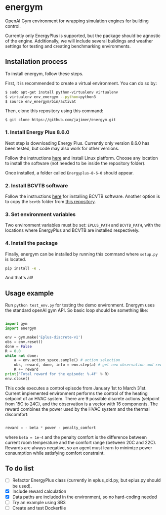 # energym

OpenAI Gym environment for wrapping simulation engines for building control.

Currently only EnergyPlus is supported, but the package should be agnostic of the engine. Additionally, we will include several buildings and weather settings for testing and creating benchmarking environments.

## Installation process

To install energym, follow these steps.

First, it is recommended to create a virtual environment. You can do so by:

```sh
$ sudo apt-get install python-virtualenv virtualenv
$ virtualenv env_energym --python=python3
$ source env_energym/bin/activat
```

Then, clone this repository using this command:
```
$ git clone https://github.com/jajimer/energym.git
```

### 1. Install Energy Plus 8.6.0

Next step is downloading Energy Plus. Currently only version 8.6.0 has been tested,
but code may also work for other versions.

Follow the instructions [here](https://energyplus.net/downloads) and install Linux platform.
Choose any location to install the software (not needed to be inside the repository folder).

Once installed, a folder called ``Energyplus-8-6-0`` should appear.

### 2. Install BCVTB software

Follow the instructions [here](https://simulationresearch.lbl.gov/bcvtb/Download) for installing BCVTB software.
Another option is to copy the ``bcvtb`` folder from [this repository](https://github.com/zhangzhizza/Gym-Eplus/tree/master/eplus_env/envs).

### 3. Set environment variables

Two environment variables must be set: ``EPLUS_PATH`` and ``BCVTB_PATH``, with the locations where EnergyPlus and BCVTB are installed respectively.

### 4. Install the package

Finally, energym can be installed by running this command where ``setup.py`` is located.

```sh
pip install -e .
```

And that's all!

## Usage example

Run ``python test_env.py`` for testing the demo environment. Energym uses the standard openAI gym API. So basic loop should be something like:

```python

import gym
import energym

env = gym.make('Eplus-discrete-v1')
obs = env.reset()
done = False
R = 0.0
while not done:
    a = env.action_space.sample() # action selection
    obs, reward, done, info = env.step(a) # get new observation and reward
    R += reward
print('Total reward for the episode: %.4f' % R)
env.close()
````

This code executes a control episode from January 1st to March 31st. Current implemented environment performs the control of the heating setpoint of an HVAC system. 
There are 9 possible discrete actions (setpoint from 15C to 24C), and the observation is a vector with 16 components. 
The reward combines the power used by the HVAC system and the thermal discomfort:

```python

reward = - beta * power - penalty_comfort
```

where ``beta = 1e-4`` and the penalty comfort is the difference between current room temperature and the comfort range (between 20C and 22C). Rewards are always negative, so an agent must learn to minimize power consumption while satisfying comfort constraint.

## To do list

  - [ ] Refactor EnergyPlus class (currently in eplus_old.py, but eplus.py should be used).
  - [x] Include reward calculation
  - [x] Data paths are included in the environment, so no hard-coding needed
  - [ ] Try an example using SB3
  - [ ] Create and test Dockerfile
